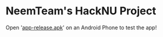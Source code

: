 # NeemTeam's HackNU Project

Open '[app-release.apk](https://github.com/pranavmital/ClubHub/blob/main/app-release.apk)' on an Android Phone to test the app!
